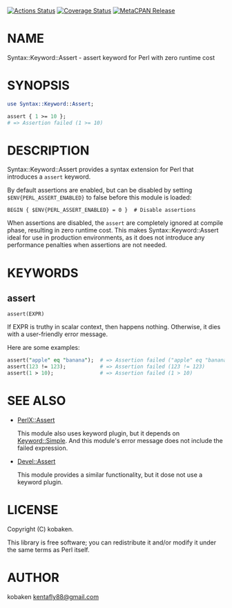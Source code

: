 [![Actions Status](https://github.com/kfly8/Syntax-Keyword-Assert/actions/workflows/test.yml/badge.svg)](https://github.com/kfly8/Syntax-Keyword-Assert/actions) [![Coverage Status](https://img.shields.io/coveralls/kfly8/Syntax-Keyword-Assert/main.svg?style=flat)](https://coveralls.io/r/kfly8/Syntax-Keyword-Assert?branch=main) [![MetaCPAN Release](https://badge.fury.io/pl/Syntax-Keyword-Assert.svg)](https://metacpan.org/release/Syntax-Keyword-Assert)
# NAME

Syntax::Keyword::Assert - assert keyword for Perl with zero runtime cost

# SYNOPSIS

```perl
use Syntax::Keyword::Assert;

assert { 1 >= 10 };
# => Assertion failed (1 >= 10)
```

# DESCRIPTION

Syntax::Keyword::Assert provides a syntax extension for Perl that introduces a `assert` keyword.

By default assertions are enabled, but can be disabled by setting `$ENV{PERL_ASSERT_ENABLED}` to false before this module is loaded:

```
BEGIN { $ENV{PERL_ASSERT_ENABLED} = 0 }  # Disable assertions
```

When assertions are disabled, the `assert` are completely ignored at compile phase, resulting in zero runtime cost. This makes Syntax::Keyword::Assert ideal for use in production environments, as it does not introduce any performance penalties when assertions are not needed.

# KEYWORDS

## assert

```
assert(EXPR)
```

If EXPR is truthy in scalar context, then happens nothing. Otherwise, it dies with a user-friendly error message.

Here are some examples:

```perl
assert("apple" eq "banana");  # => Assertion failed ("apple" eq "banana")
assert(123 != 123);           # => Assertion failed (123 != 123)
assert(1 > 10);               # => Assertion failed (1 > 10)
```

# SEE ALSO

- [PerlX::Assert](https://metacpan.org/pod/PerlX%3A%3AAssert)

    This module also uses keyword plugin, but it depends on [Keyword::Simple](https://metacpan.org/pod/Keyword%3A%3ASimple). And this module's error message does not include the failed expression.

- [Devel::Assert](https://metacpan.org/pod/Devel%3A%3AAssert)

    This module provides a similar functionality, but it dose not use a keyword plugin.

# LICENSE

Copyright (C) kobaken.

This library is free software; you can redistribute it and/or modify
it under the same terms as Perl itself.

# AUTHOR

kobaken <kentafly88@gmail.com>
